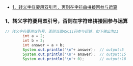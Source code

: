 
<!-- @import "[TOC]" {cmd="toc" depthFrom=1 depthTo=6 orderedList=false} -->

<!-- code_chunk_output -->

- [1、转义字符要用双引号，否则在字符串拼接回参与运算](#1%e8%bd%ac%e4%b9%89%e5%ad%97%e7%ac%a6%e8%a6%81%e7%94%a8%e5%8f%8c%e5%bc%95%e5%8f%b7%e5%90%a6%e5%88%99%e5%9c%a8%e5%ad%97%e7%ac%a6%e4%b8%b2%e6%8b%bc%e6%8e%a5%e5%9b%9e%e5%8f%82%e4%b8%8e%e8%bf%90%e7%ae%97)

<!-- /code_chunk_output -->

### 1、转义字符要用双引号，否则在字符串拼接回参与运算
```java 
// 转义字符要用双引号，否则当做ASCII码参与运算，如下输出为21
        int a = 2;
        int b = 3;
        int answer = a + b;
        System.out.println("\n"+ answer);  // output:5
        System.out.println('\n'+ answer);  // output:15
        System.out.println('\n'+ 0);       // output:10
```
